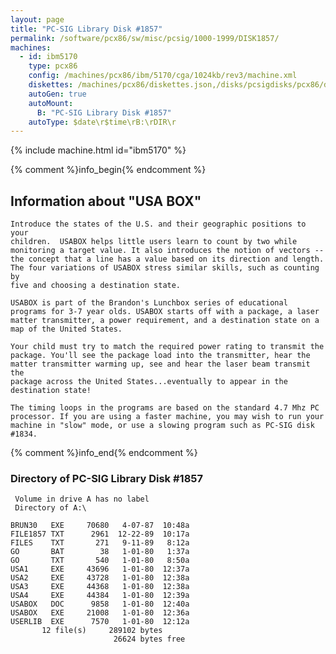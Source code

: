```yaml
---
layout: page
title: "PC-SIG Library Disk #1857"
permalink: /software/pcx86/sw/misc/pcsig/1000-1999/DISK1857/
machines:
  - id: ibm5170
    type: pcx86
    config: /machines/pcx86/ibm/5170/cga/1024kb/rev3/machine.xml
    diskettes: /machines/pcx86/diskettes.json,/disks/pcsigdisks/pcx86/diskettes.json
    autoGen: true
    autoMount:
      B: "PC-SIG Library Disk #1857"
    autoType: $date\r$time\rB:\rDIR\r
---
```


{% include machine.html id="ibm5170" %}

{% comment %}info_begin{% endcomment %}

## Information about "USA BOX"

    Introduce the states of the U.S. and their geographic positions to your
    children.  USABOX helps little users learn to count by two while
    monitoring a target value. It also introduces the notion of vectors --
    the concept that a line has a value based on its direction and length.
    The four variations of USABOX stress similar skills, such as counting by
    five and choosing a destination state.
    
    USABOX is part of the Brandon's Lunchbox series of educational
    programs for 3-7 year olds. USABOX starts off with a package, a laser
    matter transmitter, a power requirement, and a destination state on a
    map of the United States.
    
    Your child must try to match the required power rating to transmit the
    package. You'll see the package load into the transmitter, hear the
    matter transmitter warming up, see and hear the laser beam transmit the
    package across the United States...eventually to appear in the
    destination state!
    
    The timing loops in the programs are based on the standard 4.7 Mhz PC
    processor. If you are using a faster machine, you may wish to run your
    machine in "slow" mode, or use a slowing program such as PC-SIG disk
    #1834.
{% comment %}info_end{% endcomment %}


### Directory of PC-SIG Library Disk #1857

     Volume in drive A has no label
     Directory of A:\

    BRUN30   EXE     70680   4-07-87  10:48a
    FILE1857 TXT      2961  12-22-89  10:17a
    FILES    TXT       271   9-11-89   8:12a
    GO       BAT        38   1-01-80   1:37a
    GO       TXT       540   1-01-80   8:50a
    USA1     EXE     43696   1-01-80  12:37a
    USA2     EXE     43728   1-01-80  12:38a
    USA3     EXE     44368   1-01-80  12:38a
    USA4     EXE     44384   1-01-80  12:39a
    USABOX   DOC      9858   1-01-80  12:40a
    USABOX   EXE     21008   1-01-80  12:36a
    USERLIB  EXE      7570   1-01-80  12:12a
           12 file(s)     289102 bytes
                           26624 bytes free

